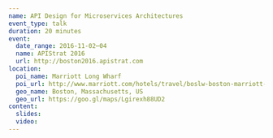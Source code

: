 ```yaml
---
name: API Design for Microservices Architectures
event_type: talk
duration: 20 minutes
event:
  date_range: 2016-11-02⋯04
  name: APIStrat 2016
  url: http://boston2016.apistrat.com
location:
  poi_name: Marriott Long Wharf
  poi_url: http://www.marriott.com/hotels/travel/boslw-boston-marriott-long-wharf/
  geo_name: Boston, Massachusetts, US
  geo_url: https://goo.gl/maps/Lgirexh88UD2
content:
  slides:
  video:
---
```

